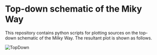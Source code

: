 # Top-down schematic of the Miky Way

This repository contains python scripts for plotting sources on the top-down schematic of the Milky Way.
The resultant plot is shown as follows.

![TopDown](co_channel_maps.png)
